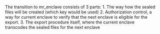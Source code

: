 The transition to mr_enclave consists of 3 parts:
	1. The way how the sealed files will be created (which key would be used)
	2. Authorization control, a way for current enclave to verify that the next enclave is eligible for the export.
	3. The export procedure itself, where the current enclave transcodes the sealed files for the next enclave
